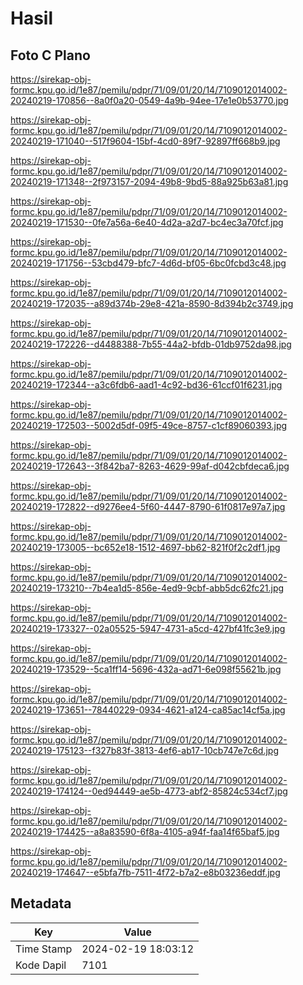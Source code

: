 # Hasil

## Foto C Plano

https://sirekap-obj-formc.kpu.go.id/1e87/pemilu/pdpr/71/09/01/20/14/7109012014002-20240219-170856--8a0f0a20-0549-4a9b-94ee-17e1e0b53770.jpg

https://sirekap-obj-formc.kpu.go.id/1e87/pemilu/pdpr/71/09/01/20/14/7109012014002-20240219-171040--517f9604-15bf-4cd0-89f7-92897ff668b9.jpg

https://sirekap-obj-formc.kpu.go.id/1e87/pemilu/pdpr/71/09/01/20/14/7109012014002-20240219-171348--2f973157-2094-49b8-9bd5-88a925b63a81.jpg

https://sirekap-obj-formc.kpu.go.id/1e87/pemilu/pdpr/71/09/01/20/14/7109012014002-20240219-171530--0fe7a56a-6e40-4d2a-a2d7-bc4ec3a70fcf.jpg

https://sirekap-obj-formc.kpu.go.id/1e87/pemilu/pdpr/71/09/01/20/14/7109012014002-20240219-171756--53cbd479-bfc7-4d6d-bf05-6bc0fcbd3c48.jpg

https://sirekap-obj-formc.kpu.go.id/1e87/pemilu/pdpr/71/09/01/20/14/7109012014002-20240219-172035--a89d374b-29e8-421a-8590-8d394b2c3749.jpg

https://sirekap-obj-formc.kpu.go.id/1e87/pemilu/pdpr/71/09/01/20/14/7109012014002-20240219-172226--d4488388-7b55-44a2-bfdb-01db9752da98.jpg

https://sirekap-obj-formc.kpu.go.id/1e87/pemilu/pdpr/71/09/01/20/14/7109012014002-20240219-172344--a3c6fdb6-aad1-4c92-bd36-61ccf01f6231.jpg

https://sirekap-obj-formc.kpu.go.id/1e87/pemilu/pdpr/71/09/01/20/14/7109012014002-20240219-172503--5002d5df-09f5-49ce-8757-c1cf89060393.jpg

https://sirekap-obj-formc.kpu.go.id/1e87/pemilu/pdpr/71/09/01/20/14/7109012014002-20240219-172643--3f842ba7-8263-4629-99af-d042cbfdeca6.jpg

https://sirekap-obj-formc.kpu.go.id/1e87/pemilu/pdpr/71/09/01/20/14/7109012014002-20240219-172822--d9276ee4-5f60-4447-8790-61f0817e97a7.jpg

https://sirekap-obj-formc.kpu.go.id/1e87/pemilu/pdpr/71/09/01/20/14/7109012014002-20240219-173005--bc652e18-1512-4697-bb62-821f0f2c2df1.jpg

https://sirekap-obj-formc.kpu.go.id/1e87/pemilu/pdpr/71/09/01/20/14/7109012014002-20240219-173210--7b4ea1d5-856e-4ed9-9cbf-abb5dc62fc21.jpg

https://sirekap-obj-formc.kpu.go.id/1e87/pemilu/pdpr/71/09/01/20/14/7109012014002-20240219-173327--02a05525-5947-4731-a5cd-427bf41fc3e9.jpg

https://sirekap-obj-formc.kpu.go.id/1e87/pemilu/pdpr/71/09/01/20/14/7109012014002-20240219-173529--5ca1ff14-5696-432a-ad71-6e098f55621b.jpg

https://sirekap-obj-formc.kpu.go.id/1e87/pemilu/pdpr/71/09/01/20/14/7109012014002-20240219-173651--78440229-0934-4621-a124-ca85ac14cf5a.jpg

https://sirekap-obj-formc.kpu.go.id/1e87/pemilu/pdpr/71/09/01/20/14/7109012014002-20240219-175123--f327b83f-3813-4ef6-ab17-10cb747e7c6d.jpg

https://sirekap-obj-formc.kpu.go.id/1e87/pemilu/pdpr/71/09/01/20/14/7109012014002-20240219-174124--0ed94449-ae5b-4773-abf2-85824c534cf7.jpg

https://sirekap-obj-formc.kpu.go.id/1e87/pemilu/pdpr/71/09/01/20/14/7109012014002-20240219-174425--a8a83590-6f8a-4105-a94f-faa14f65baf5.jpg

https://sirekap-obj-formc.kpu.go.id/1e87/pemilu/pdpr/71/09/01/20/14/7109012014002-20240219-174647--e5bfa7fb-7511-4f72-b7a2-e8b03236eddf.jpg


## Metadata

| Key        | Value               |
| ---------- | ------------------- |
| Time Stamp | 2024-02-19 18:03:12 |
| Kode Dapil | 7101                |



